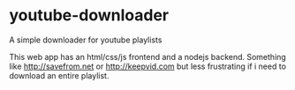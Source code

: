 # youtube-downloader
A simple downloader for youtube playlists

This web app has an html/css/js frontend and a nodejs backend. Something like http://savefrom.net or http://keepvid.com but less frustrating if i need to download an entire playlist.
